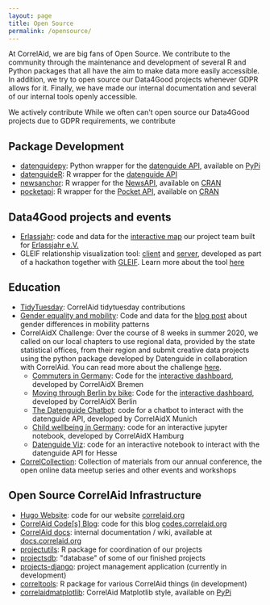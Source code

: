 ```yaml
---
layout: page
title: Open Source
permalink: /opensource/
---
```


At CorrelAid, we are big fans of Open Source. We contribute to the community through the maintenance and development of several R and Python packages that all have the aim to make data more easily accessible. In addition, we try to open source our Data4Good projects whenever GDPR allows for it. Finally, we have made our internal documentation and several of our internal tools openly accessible. 

We actively contribute  While we often can't open source our Data4Good projects due to GDPR requirements, we contribute 
## Package Development
- [datenguidepy](https://github.com/CorrelAid/datenguide-python): Python wrapper for the [datenguide API](https://datengui.de), available on [PyPi](https://pypi.org/project/datenguidepy/)
- [datenguideR](https://github.com/CorrelAid/datenguideR): R wrapper for the [datenguide API](https://datengui.de)
- [newsanchor](https://github.com/CorrelAid/datenguideR): R wrapper for the [NewsAPI](https://newsapi.org), available on [CRAN](https://cran.r-project.org/web/packages/newsanchor/index.html)
- [pocketapi](https://github.com/CorrelAid/pocketapi): R wrapper for the [Pocket API](https://getpocket.com), available on [CRAN](https://cran.r-project.org/web/packages/pocketapi/index.html)

## Data4Good projects and events
- [Erlassjahr](https://github.com/CorrelAid/erlassjahr): code and data for the [interactive map](https://erlassjahr.de/informieren/karte-ueberschuldete-staaten-weltweit/) our project team built for [Erlassjahr e.V.](https://erlassjahr.de)
- GLEIF relationship visualization tool: [client](https://github.com/CorrelAid/gleif-level2-client) and [server](https://github.com/CorrelAid/gleif-level2-server), developed as part of a hackathon together with [GLEIF](https://www.gleif.org/en). Learn more about the tool [here](https://www.gleif.org/en/about/open-source/)

## Education
- [TidyTuesday](https://github.com/CorrelAid/correlaid-tidytuesday): CorrelAid tidytuesday contributions
- [Gender equality and mobility](https://github.com/CorrelAid/gender-equality-and-mobility): Code and data for the [blog post](https://correlaid.org/blog/gender_bias_and_mobility/) about gender differences in mobility patterns
- CorrelAidX Challenge: Over the course of 8 weeks in summer 2020, we called on our local chapters to use regional data, provided by the state statistical offices, from their region and submit creative data projects using the python package developed by Datenguide in collaboration with CorrelAid. You can read more about the challenge [here](https://correlaid.org/blog/correlaidx-challenge/).
    - [Commuters in Germany](https://github.com/CorrelAid/correlaidx-challenge-bremen): Code for the [interactive dashboard](https://commute.correlaid.org/), developed by CorrelAidX Bremen 
    - [Moving through Berlin by bike](https://github.com/CorrelAid/xberlin): Code for the [interactive dashboard](https://berlinbikes.correlaid.org/), developed by CorrelAidX Berlin 
    - [The Datenguide Chatbot](https://github.com/CorrelAid/correlaidx-challenge-munich): code for a chatbot to interact with the datenguide API, developed by CorrelAidX Munich 
    - [Child wellbeing in Germany](https://github.com/CorrelAid/hh-correlaidx-challenge): code for an interactive jupyter notebook, developed by CorrelAidX Hamburg 
    - [Datenguide Viz](https://github.com/CorrelAid/cax-challenge-rhein-main): code for an interactive notebook to interact with the datenguide API for Hesse
- [CorrelCollection](https://docs.correlaid.org/correlcollection/): Collection of materials from our annual conference, the open online data meetup series and other events and workshops

## Open Source CorrelAid Infrastructure
- [Hugo Website](https://github.com/CorrelAid/hugo-website): code for our website [correlaid.org](https://correlaid.org)
- [CorrelAid Code[s] Blog](https://github.com/CorrelAid/correlaid-codes): code for this blog [codes.correlaid.org](https://codes.correlaid.org)
- [CorrelAid docs](https://github.com/CorrelAid/docs): internal documentation / wiki, available at [docs.correlaid.org](https://docs.correlaid.org)
- [projectutils](https://github.com/CorrelAid/projectutils): R package for coordination of our projects
- [projectsdb](https://github.com/CorrelAid/projectsdb): "database" of some of our finished projects 
- [projects-django](https://github.com/CorrelAid/projects-django): project management application (currently in development)
- [correltools](https://github.com/CorrelAid/correltools): R package for various CorrelAid things (in development)
- [correlaidmatplotlib](https://github.com/CorrelAid/correlaid-matplotlib-style): CorrelAid Matplotlib style, available on [PyPi](https://pypi.org/project/correlaidmatplotlib/)

